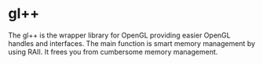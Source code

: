 # gl++

The gl++ is the wrapper library for OpenGL providing easier OpenGL handles and interfaces. 
The main function is smart memory management by using RAII.
It frees you from cumbersome memory management. 

